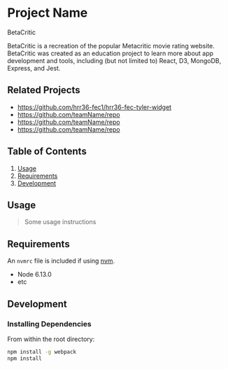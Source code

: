 # Project Name
BetaCritic

BetaCritic is a recreation of the popular Metacritic movie rating website. BetaCritic was created as an education project to learn more about app development and tools, including (but not limited to) React, D3, MongoDB, Express, and Jest.

## Related Projects

  - https://github.com/hrr36-fec1/hrr36-fec-tyler-widget
  - https://github.com/teamName/repo
  - https://github.com/teamName/repo
  - https://github.com/teamName/repo

## Table of Contents

1. [Usage](#Usage)
1. [Requirements](#requirements)
1. [Development](#development)

## Usage

> Some usage instructions

## Requirements

An `nvmrc` file is included if using [nvm](https://github.com/creationix/nvm).

- Node 6.13.0
- etc

## Development

### Installing Dependencies

From within the root directory:

```sh
npm install -g webpack
npm install
```
